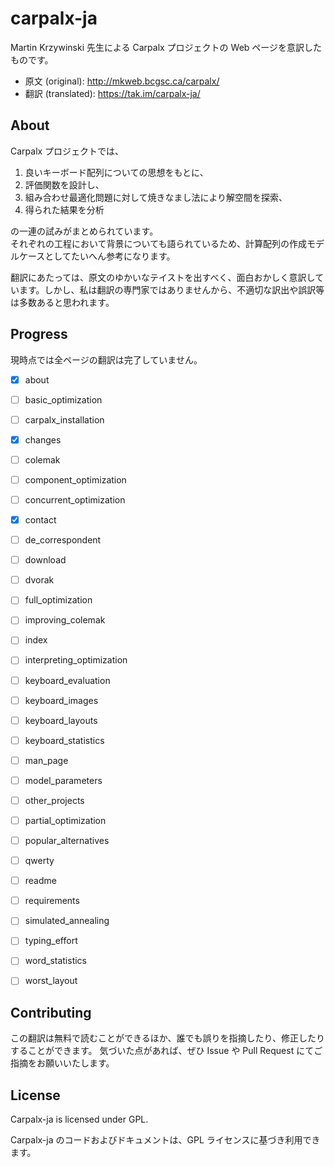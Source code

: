 # carpalx-ja
Martin Krzywinski 先生による Carpalx プロジェクトの Web ページを意訳したものです。

- 原文 (original): http://mkweb.bcgsc.ca/carpalx/
- 翻訳 (translated): https://tak.im/carpalx-ja/

## About
Carpalx プロジェクトでは、

1. 良いキーボード配列についての思想をもとに、
2. 評価関数を設計し、
3. 組み合わせ最適化問題に対して焼きなまし法により解空間を探索、
4. 得られた結果を分析

の一連の試みがまとめられています。  
それぞれの工程において背景についても語られているため、計算配列の作成モデルケースとしてたいへん参考になります。

翻訳にあたっては、原文のゆかいなテイストを出すべく、面白おかしく意訳しています。しかし、私は翻訳の専門家ではありませんから、不適切な訳出や誤訳等は多数あると思われます。

## Progress

現時点では全ページの翻訳は完了していません。

- [x] about
- [ ] basic_optimization
- [ ] carpalx_installation
- [x] changes
- [ ] colemak
- [ ] component_optimization
- [ ] concurrent_optimization
- [x] contact
- [ ] de_correspondent
- [ ] download
- [ ] dvorak
- [ ] full_optimization
- [ ] improving_colemak
- [ ] index
- [ ] interpreting_optimization
- [ ] keyboard_evaluation
- [ ] keyboard_images
- [ ] keyboard_layouts
- [ ] keyboard_statistics
- [ ] man_page
- [ ] model_parameters
- [ ] other_projects
- [ ] partial_optimization
- [ ] popular_alternatives
- [ ] qwerty
- [ ] readme
- [ ] requirements
- [ ] simulated_annealing
- [ ] typing_effort
- [ ] word_statistics
- [ ] worst_layout


## Contributing
この翻訳は無料で読むことができるほか、誰でも誤りを指摘したり、修正したりすることができます。
気づいた点があれば、ぜひ Issue や Pull Request にてご指摘をお願いいたします。

## License
Carpalx-ja is licensed under GPL.

Carpalx-ja のコードおよびドキュメントは、GPL ライセンスに基づき利用できます。
